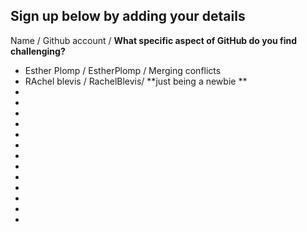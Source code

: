## Sign up below by adding your details

Name / Github account / **What specific aspect of GitHub do you find challenging?**
* Esther Plomp / EstherPlomp / Merging conflicts
* RAchel blevis / RachelBlevis/ **just being a newbie **
* 
* 
* 
* 
* 
* 
* 
* 
* 
* 
* 
* 
* 




